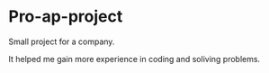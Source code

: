 # Pro-ap-project

Small project for a company.

It helped me gain more experience in coding and soliving problems.
